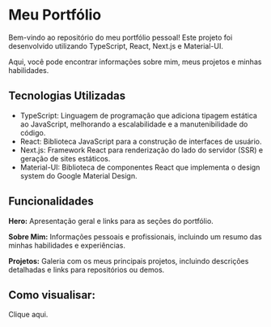 <h1>Meu Portfólio</h1>
<p>Bem-vindo ao repositório do meu portfólio pessoal! Este projeto foi desenvolvido utilizando TypeScript, React, Next.js e Material-UI.</p> <p>Aqui, você pode encontrar informações sobre mim, meus projetos e minhas habilidades.</p>

<h2>Tecnologias Utilizadas</h2>
<ul><li>TypeScript: Linguagem de programação que adiciona tipagem estática ao JavaScript, melhorando a escalabilidade e a manutenibilidade do código.</li>
<li>React: Biblioteca JavaScript para a construção de interfaces de usuário.</li>
<li>Next.js: Framework React para renderização do lado do servidor (SSR) e geração de sites estáticos.</li>
<li>Material-UI: Biblioteca de componentes React que implementa o design system do Google Material Design.</li></ul>
<h2>Funcionalidades</h2>
<p><b>Hero:</b> Apresentação geral e links para as seções do portfólio.</p>
<p><b>Sobre Mim:</b> Informações pessoais e profissionais, incluindo um resumo das minhas habilidades e experiências.</p>
<p><b>Projetos:</b> Galeria com os meus principais projetos, incluindo descrições detalhadas e links para repositórios ou demos.</p>

<h2>Como visualisar:</h2>
<p>Clique aqui.</p>
